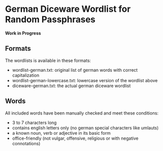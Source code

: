 # German Diceware Wordlist for Random Passphrases

**Work in Progress**

## Formats

The wordlists is available in these formats:

- wordlist-german.txt: original list of german words with correct
  capitalization
- wordlist-german-lowercase.txt: lowercase version of the wordlist above
- diceware-german.txt: the actual german diceware wordlist

## Words

All included words have been manually checked and meet these conditions:

- 3 to 7 characters long
- contains english letters only (no german special characters like umlauts)
- a known noun, verb or adjective in its basic form
- office-friendly (not vulgar, offensive, religious or with negative
  connotations)
